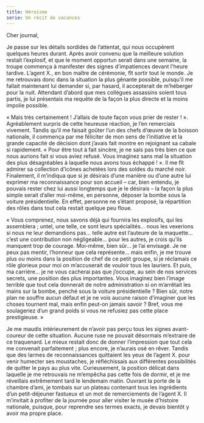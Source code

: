 ```yaml
---
title: Héroïsme
serie: Un récit de vacances
---
```

Cher journal,

Je passe sur les détails sordides de l’attentat, qui nous occupèrent quelques
heures durant. Après avoir convenu que la meilleure solution restait
l’explosif, et que le moment opportun serait dans une semaine, la troupe
commença à manifester des signes d'impatiences devant l'heure tardive. L’agent
X., en bon maître de cérémonie, fît sortir tout le monde. Je me retrouvais donc
dans la situation la plus gênante possible, puisqu’il me fallait maintenant lui
demander si, par hasard, il accepterait de m’héberger pour la nuit. Attendant
d’abord que mes collègues assassins soient tous partis, je lui présentais ma
requête de la façon la plus directe et la moins impolie possible.

« Mais très certainement ! J’allais de toute façon vous prier de rester ! ».
Agréablement surpris de cette heureuse réaction, je l’en remerciais vivement.
Tandis qu’il me faisait goûter l’un des chefs d’œuvre de la boisson nationale,
il commença par me féliciter de mon sens de l’initiative et la grande capacité
de décision dont j’avais fait montre en rejoignant sa cabale si rapidement. «
Pour être tout à fait sincère, je ne sais pas très bien ce que nous aurions
fait si vous aviez refusé. Vous imaginez sans mal la situation des plus
désagréables à laquelle nous avons tous échappé ! ». Il me fît admirer sa
collection d’icônes achetées lors des soldes du marché noir. Finalement, il
m’indiqua que si je désirais d’une manière ou d’une autre lui exprimer ma
reconnaissance pour son accueil – car, bien entendu, je pouvais rester chez lui
aussi longtemps que je le désirais – la façon la plus simple serait d’aller
moi-même, en personne, déposer la bombe sous la voiture présidentielle. En
effet, personne ne s’étant proposé, la répartition des rôles dans tout cela
restait quelque peu floue. 

« Vous comprenez, nous savons déjà qui fournira les explosifs, qui les
assemblera ; untel, une telle, ce sont leurs spécialités… nous les vexerions si
nous ne leur demandions pas… telle autre est l’auteure de la maquette… c’est
une contribution non négligeable… pour les autres, je crois qu’ils manquent
trop de courage. Moi-même, bien sûr… je l’ai envisagé. Je ne peux pas mentir,
l’honneur que cela représente… mais enfin, je me trouve plus ou moins dans la
position de chef de ce petit groupe, si je réclamais ce rôle glorieux pour moi
on m’accuserait de vouloir tous les lauriers. Et puis, ma carrière… je ne vous
cacherai pas que j’occupe, au sein de nos services secrets, une position des
plus importantes. Vous imaginez bien l’image terrible que tout cela donnerait
de notre administration si on m’arrêtait les mains sur la bombe, penché sous la
voiture présidentielle ? Bien sûr, notre plan ne souffre aucun défaut et je ne
vois aucune raison d’imaginer que les choses tournent mal, mais enfin peut-on
jamais savoir ? Bref, vous me soulageriez d’un grand poids si vous ne refusiez
pas cette place prestigieuse. »

Je me maudis intérieurement de n’avoir pas perçu tous les signes avant-coureur
de cette situation. Aucune ruse ne pouvait désormais m’extraire de ce
traquenard. Le mieux restait donc de donner l’impression que tout cela me
convenait parfaitement ; plus encore, je n’aurais osé en rêver. Tandis que des
larmes de reconnaissances quittaient les yeux de l’agent X. pour venir humecter
ses moustaches, je réfléchissais aux différentes possibilités de quitter le
pays au plus vite. Curieusement, la position délicat dans laquelle je me
retrouvais ne m’empêcha pas cette fois de dormir, et je me réveillais
extrêmement tard le lendemain matin.  Ouvrant la porte de la chambre d’ami, je
tombais sur un plateau contenant tous les ingrédients d’un petit-déjeuner
fastueux et un mot de remerciements de l’agent X. Il m’invitait à profiter de
la journée pour aller visiter le musée d’histoire nationale, puisque, pour
reprendre ses termes exacts, je devais bientôt y avoir ma propre place.
